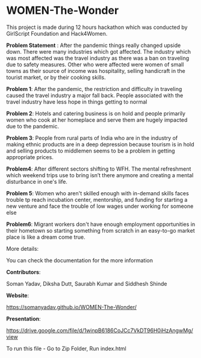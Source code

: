 # WOMEN-The-Wonder
This project is made during 12 hours hackathon which was conducted by GirlScript Foundation and Hack4Women. 

**Problem Statement** :
After the pandemic things really changed upside down. There were many industries which got affected. The industry which was most affected was the travel industry as there was a ban on traveling due to safety measures. Other who were affected were women of small towns as their source of income was hospitality, selling handicraft in the tourist market, or by their cooking skills. 

**Problem 1**: After the pandemic, the restriction and difficulty in traveling caused the travel industry a major fall back. People associated with the travel industry have less hope in things getting to normal

**Problem 2**: Hotels and catering business is on hold and people primarily women who cook at her homeplace and serve them are hugely impacted due to the pandemic.

**Problem 3**: People from rural parts of India who are in the industry of making ethnic products are in a deep depression because tourism is in hold and selling products to middlemen seems to be a problem in getting appropriate prices.

**Problem4**: After different sectors shifting to WFH. The mental refreshment which weekend trips use to bring isn’t there anymore and creating a mental disturbance in one's life.

**Problem 5**: Women who aren't skilled enough with in-demand skills faces trouble tp reach incubation center, mentorship, and funding for starting a new venture and face the trouble of low wages under working for someone else

**Problem6**: Migrant workers don't have enough employment opportunities in their hometown so starting something from scratch in an easy-to-go market place is like a dream come true.

More details:

You can check the documentation for the more information

**Contributors**:

Soman Yadav, Diksha Dutt, Saurabh Kumar and Siddhesh Shinde

**Website**:

https://somanyadav.github.io/WOMEN-The-Wonder/

**Presentation**:

https://drive.google.com/file/d/1winpB6186CoJCc7VkDT96H0iHzAngwMg/view

To run this file - Go to Zip Folder, Run index.html 

